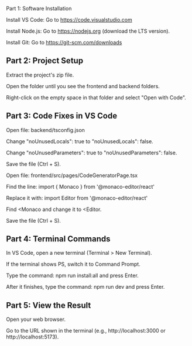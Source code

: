 Part 1: Software Installation

Install VS Code: Go to https://code.visualstudio.com

Install Node.js: Go to https://nodejs.org (download the LTS version).

Install Git: Go to https://git-scm.com/downloads

## Part 2: Project Setup

Extract the project's zip file.

Open the folder until you see the frontend and backend folders.

Right-click on the empty space in that folder and select "Open with Code".

## Part 3: Code Fixes in VS Code

Open file: backend/tsconfig.json

Change "noUnusedLocals": true to "noUnusedLocals": false.

Change "noUnusedParameters": true to "noUnusedParameters": false.

Save the file (Ctrl + S).

Open file: frontend/src/pages/CodeGeneratorPage.tsx

Find the line: import { Monaco } from '@monaco-editor/react'

Replace it with: import Editor from '@monaco-editor/react'

Find <Monaco and change it to <Editor.

Save the file (Ctrl + S).

## Part 4: Terminal Commands

In VS Code, open a new terminal (Terminal > New Terminal).

If the terminal shows PS, switch it to Command Prompt.

Type the command: npm run install:all and press Enter.

After it finishes, type the command: npm run dev and press Enter.

## Part 5: View the Result

Open your web browser.

Go to the URL shown in the terminal (e.g., http://localhost:3000 or http://localhost:5173).
